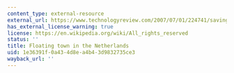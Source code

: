 ```yaml
---
content_type: external-resource
external_url: https://www.technologyreview.com/2007/07/01/224741/saving-holland/
has_external_license_warning: true
license: https://en.wikipedia.org/wiki/All_rights_reserved
status: ''
title: Floating town in the Netherlands
uid: 1e36391f-0a43-4d8e-a4b4-3d9832735ce3
wayback_url: ''
---
```

